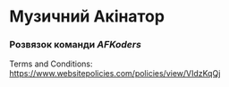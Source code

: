 # Музичний Акінатор
### Розвязок команди *AFKoders*


Terms and Conditions: https://www.websitepolicies.com/policies/view/VIdzKqQj
